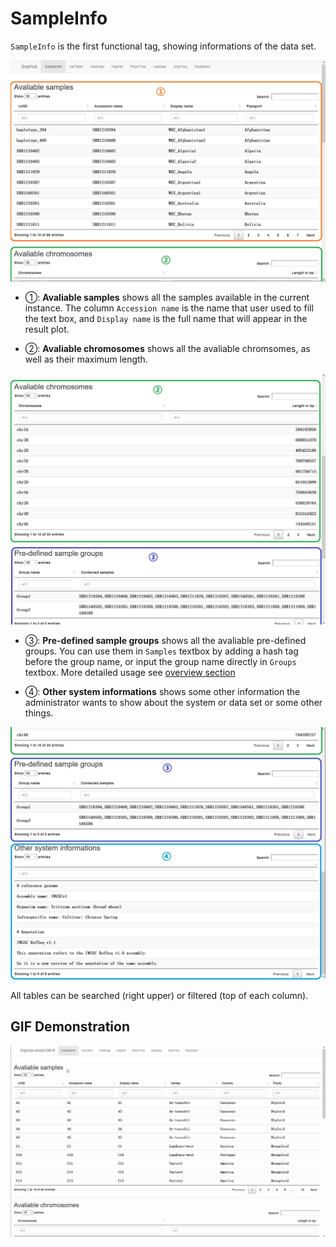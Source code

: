 # SampleInfo

`SampleInfo` is the first functional tag, showing informations of the data set.

![SampleInfo tag](./../img/SampleInfo-1.jpg)

- ①: **Avaliable samples** shows all the samples available in the current instance. The column `Accession name` is the name that user used to fill the text box, and `Display name` is the full name that will appear in the result plot.

- ②: **Avaliable chromosomes** shows all the avaliable chromsomes, as well as their maximum length.

![SampleInfo tag](./../img/SampleInfo-2.jpg)

- ③: **Pre-defined sample groups** shows all the avaliable pre-defined groups. You can use them in `Samples` textbox by adding a hash tag before the group name, or input the group name directly in `Groups` textbox. More detailed usage see [overview section](/content/Basic_Usage/overview.html)

- ④: **Other system informations** shows some other information the administrator wants to show about the system or data set or some other things.

![SampleInfo tag](./../img/SampleInfo-3.jpg)

All tables can be searched (right upper) or filtered (top of each column).

## GIF Demonstration

![GIF Demonstration of SampleInfo](./../img/SampleInfo-0.gif)